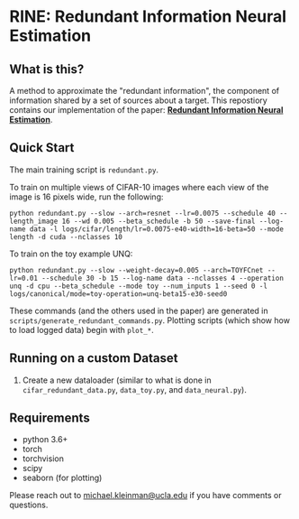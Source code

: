 # RINE: Redundant Information Neural Estimation

## What is this?

A method to approximate the "redundant information", the component of information shared by a set of sources about a target. This repostiory contains our implementation of the paper: [**Redundant Information Neural Estimation**](https://doi.org/10.3390/e23070922).

## Quick Start

The main training script is `redundant.py`.

To train on multiple views of CIFAR-10 images where each view of the image is 16 pixels wide, run the following:

`python redundant.py --slow --arch=resnet --lr=0.0075 --schedule 40 --length_image 16 --wd 0.005 --beta_schedule -b 50 --save-final --log-name data -l logs/cifar/length/lr=0.0075-e40-width=16-beta=50 --mode length -d cuda --nclasses 10`

To train on the toy example UNQ:

`python redundant.py --slow --weight-decay=0.005 --arch=TOYFCnet --lr=0.01 --schedule 30 -b 15 --log-name data --nclasses 4 --operation unq -d cpu --beta_schedule --mode toy --num_inputs 1 --seed 0 -l logs/canonical/mode=toy-operation=unq-beta15-e30-seed0`

These commands (and the others used in the paper) are generated in `scripts/generate_redundant_commands.py`. Plotting scripts (which show how to load logged data) begin with `plot_*`.

## Running on a custom Dataset

1. Create a new dataloader (similar to what is done in `cifar_redundant_data.py`, `data_toy.py`, and `data_neural.py`).

## Requirements

- python 3.6+
- torch
- torchvision
- scipy
- seaborn (for plotting)

Please reach out to michael.kleinman@ucla.edu if you have comments or questions.


